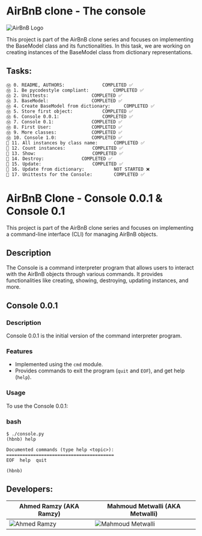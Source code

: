 # AirBnB clone - The console

![AirBnB Logo](https://github.com/RamzyAR7/AirBnB_clone/blob/main/Images/65f4a1dd9c51265f49d0.png)

This project is part of the AirBnB clone series and focuses on implementing the BaseModel class and its functionalities. In this task, we are working on creating instances of the BaseModel class from dictionary representations.

## Tasks:
```
Ⓜ️ 0. README, AUTHORS:				COMPLETED ✅	
Ⓜ️ 1. Be pycodestyle compliant: 		COMPLETED ✅	
Ⓜ️ 2. Unittests: 				COMPLETED ✅
Ⓜ️ 3. BaseModel: 				COMPLETED ✅	
Ⓜ️ 4. Create BaseModel from dictionary:		COMPLETED ✅	
Ⓜ️ 5. Store first object: 			COMPLETED ✅
Ⓜ️ 6. Console 0.0.1:				COMPLETED ✅
Ⓜ️ 7. Console 0.1:				COMPLETED ✅
Ⓜ️ 8. First User:				COMPLETED ✅
Ⓜ️ 9. More classes:				COMPLETED ✅
Ⓜ️ 10. Console 1.0:				COMPLETED ✅
🚀 11. All instances by class name:		COMPLETED ✅
🚀 12. Count instances: 			COMPLETED ✅
🚀 13. Show: 					COMPLETED ✅
🚀 14. Destroy: 				COMPLETED ✅
🚀 15. Update: 					COMPLETED ✅
🚀 16. Update from dictionary: 			NOT STARTED ❌
🚀 17. Unittests for the Console: 		COMPLETED ✅
```
# AirBnB Clone - Console 0.0.1 & Console 0.1

This project is part of the AirBnB clone series and focuses on implementing a command-line interface (CLI) for managing AirBnB objects.

## Description

The Console is a command interpreter program that allows users to interact with the AirBnB objects through various commands. It provides functionalities like creating, showing, destroying, updating instances, and more.

## Console 0.0.1

### Description

Console 0.0.1 is the initial version of the command interpreter program.

### Features

- Implemented using the `cmd` module.
- Provides commands to exit the program (`quit` and `EOF`), and get help (`help`).

### Usage

To use the Console 0.0.1:
### bash
```
$ ./console.py
(hbnb) help

Documented commands (type help <topic>):
========================================
EOF  help  quit

(hbnb)
```

## Developers:

| **Ahmed Ramzy (AKA Ramzy)** | **Mahmoud Metwalli (AKA Metwalli)** |
|---|---|
| ![Ahmed Ramzy](https://github.com/RamzyAR7/AirBnB_clone/blob/main/Images/image%20(1).png) | ![Mahmoud Metwalli](https://github.com/RamzyAR7/AirBnB_clone/blob/main/Images/image.png)|
